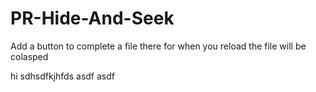 # PR-Hide-And-Seek
Add a button to complete a file there for when you reload the file will be colasped

hi
sdhsdfkjhfds
asdf
asdf
